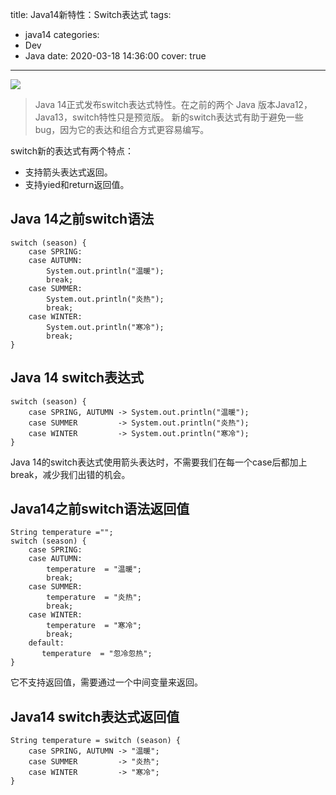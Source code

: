 title: Java14新特性：Switch表达式
tags:
  - java14
categories:
  - Dev
  - Java
date: 2020-03-18 14:36:00
cover: true

---

![](http://q6pznk9ej.bkt.clouddn.com/img%20%288%29.jpeg)
<!-- more -->
>Java 14正式发布switch表达式特性。在之前的两个 Java 版本Java12，Java13，switch特性只是预览版。
新的switch表达式有助于避免一些bug，因为它的表达和组合方式更容易编写。

switch新的表达式有两个特点：
* 支持箭头表达式返回。
* 支持yied和return返回值。
## Java 14之前switch语法
```
switch (season) {
    case SPRING:
    case AUTUMN:
        System.out.println("温暖");
        break;
    case SUMMER:
        System.out.println("炎热");
        break;
    case WINTER:
        System.out.println("寒冷");
        break;
}
```

## Java 14 switch表达式
```
switch (season) {
    case SPRING, AUTUMN -> System.out.println("温暖");
    case SUMMER         -> System.out.println("炎热");
    case WINTER         -> System.out.println("寒冷");
}
```
Java 14的switch表达式使用箭头表达时，不需要我们在每一个case后都加上break，减少我们出错的机会。

## Java14之前switch语法返回值
```
String temperature ="";
switch (season) {
    case SPRING:
    case AUTUMN:
        temperature  = "温暖";
        break;
    case SUMMER:
        temperature  = "炎热";
        break;
    case WINTER:
        temperature  = "寒冷";
        break;
    default:
       temperature  = "忽冷忽热";
}
```
它不支持返回值，需要通过一个中间变量来返回。

## Java14 switch表达式返回值
```
String temperature = switch (season) {
    case SPRING, AUTUMN -> "温暖";
    case SUMMER         -> "炎热";
    case WINTER         -> "寒冷";
}
```